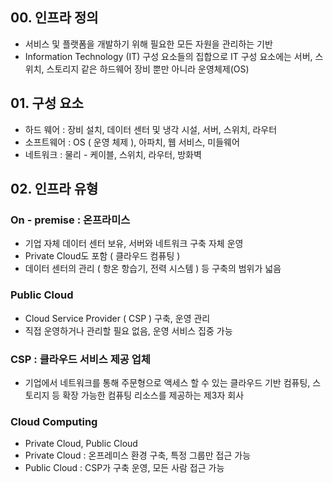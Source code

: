 ## 00.  인프라 정의
- 서비스 및 플랫폼을 개발하기 위해 필요한 모든 자원을 관리하는 기반
- Information Technology (IT) 구성 요소들의 집합으로 IT 구성 요소에는 서버, 스위치, 스토리지 같은 하드웨어 장비 뿐만 아니라 운영체제(OS)

## 01.  구성 요소
- 하드 웨어 : 장비 설치, 데이터 센터 및 냉각 시설, 서버, 스위치, 라우터
- 소프트웨어 : OS ( 운영 체제 ), 아파치, 웹 서비스, 미들웨어
- 네트워크 : 물리 - 케이블, 스위치, 라우터, 방화벽

## 02.  인프라 유형
### On - premise : 온프라미스
- 기업 자체 데이터 센터 보유, 서버와 네트워크 구축 자체 운영
- Private Cloud도 포함 ( 클라우드 컴퓨팅 )
- 데이터 센터의 관리 ( 항온 항습기, 전력 시스템 ) 등 구축의 범위가 넓음

### Public Cloud
- Cloud Service Provider ( CSP ) 구축, 운영 관리
- 직접 운영하거나 관리할 필요 없음, 운영 서비스 집중 가능

### CSP : 클라우드 서비스 제공 업체
- 기업에서 네트워크를 통해 주문형으로 액세스 할 수 있는 클라우드 기반 컴퓨팅, 스토리지 등 확장 가능한 컴퓨팅 리소스를 제공하는 제3자 회사

### Cloud Computing
- Private Cloud, Public Cloud
- Private Cloud : 온프레미스 환경 구축, 특정 그룹만 접근 가능
- Public Cloud : CSP가 구축 운영, 모든 사람 접근 가능
